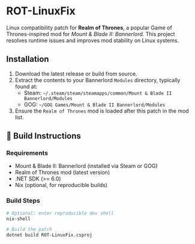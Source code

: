 # ROT-LinuxFix

Linux compatibility patch for **Realm of Thrones**, a popular Game of Thrones-inspired mod for *Mount & Blade II: Bannerlord*. This project resolves runtime issues and improves mod stability on Linux systems.

## Installation

1. Download the latest release or build from source.
2. Extract the contents to your Bannerlord `Modules` directory, typically found at:
   - Steam: `~/.steam/steam/steamapps/common/Mount & Blade II Bannerlord/Modules`
   - GOG: `~/GOG Games/Mount & Blade II Bannerlord/Modules`
3. Ensure the `Realm of Thrones` mod is loaded after this patch in the mod list.

## 🚀 Build Instructions

### Requirements

- Mount & Blade II: Bannerlord (installed via Steam or GOG)
- Realm of Thrones mod (latest version)
- .NET SDK (>= 6.0)
- Nix (optional, for reproducible builds)

### Build Steps

```bash
# Optional: enter reproducible dev shell
nix-shell

# Build the patch
dotnet build ROT-LinuxFix.csproj

